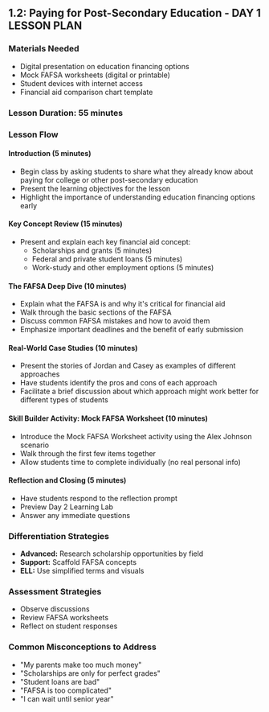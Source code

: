 ## 1.2: Paying for Post-Secondary Education - DAY 1 LESSON PLAN

### Materials Needed
- Digital presentation on education financing options
- Mock FAFSA worksheets (digital or printable)
- Student devices with internet access
- Financial aid comparison chart template

### Lesson Duration: 55 minutes

### Lesson Flow

#### Introduction (5 minutes)
- Begin class by asking students to share what they already know about paying for college or other post-secondary education
- Present the learning objectives for the lesson
- Highlight the importance of understanding education financing options early

#### Key Concept Review (15 minutes)
- Present and explain each key financial aid concept:
  - Scholarships and grants (5 minutes)
  - Federal and private student loans (5 minutes)
  - Work-study and other employment options (5 minutes)

#### The FAFSA Deep Dive (10 minutes)
- Explain what the FAFSA is and why it's critical for financial aid
- Walk through the basic sections of the FAFSA
- Discuss common FAFSA mistakes and how to avoid them
- Emphasize important deadlines and the benefit of early submission

#### Real-World Case Studies (10 minutes)
- Present the stories of Jordan and Casey as examples of different approaches
- Have students identify the pros and cons of each approach
- Facilitate a brief discussion about which approach might work better for different types of students

#### Skill Builder Activity: Mock FAFSA Worksheet (10 minutes)
- Introduce the Mock FAFSA Worksheet activity using the Alex Johnson scenario
- Walk through the first few items together
- Allow students time to complete individually (no real personal info)

#### Reflection and Closing (5 minutes)
- Have students respond to the reflection prompt
- Preview Day 2 Learning Lab
- Answer any immediate questions

### Differentiation Strategies
- **Advanced:** Research scholarship opportunities by field
- **Support:** Scaffold FAFSA concepts
- **ELL:** Use simplified terms and visuals

### Assessment Strategies
- Observe discussions
- Review FAFSA worksheets
- Reflect on student responses

### Common Misconceptions to Address
- "My parents make too much money"
- "Scholarships are only for perfect grades"
- "Student loans are bad"
- "FAFSA is too complicated"
- "I can wait until senior year"
